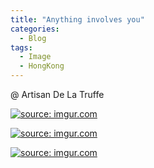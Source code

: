 ```yaml
---
title: "Anything involves you"
categories:
  - Blog
tags:
  - Image
  - HongKong
---
```


@ Artisan De La Truffe

<a href="https://imgur.com/MUBxaM6"><img src="https://i.imgur.com/MUBxaM6.jpg" title="source: imgur.com" /></a>

<a href="https://imgur.com/Qz2lE01"><img src="https://i.imgur.com/Qz2lE01.jpg" title="source: imgur.com" /></a>

<a href="https://imgur.com/nQMRsZz"><img src="https://i.imgur.com/nQMRsZz.jpg" title="source: imgur.com" /></a>

<script src="https://utteranc.es/client.js"
        repo="serendipityinlife/serendipityinlife.github.io"
        issue-term="pathname"
        theme="github-light"
        crossorigin="anonymous"
        async>
</script>
